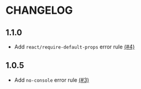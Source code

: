 # CHANGELOG

## 1.1.0

- Add `react/require-default-props` error rule [(#4)](https://github.com/PocketDerm/eslint-config-curology/pull/4)

## 1.0.5

- Add `no-console` error rule [(#3)](https://github.com/PocketDerm/eslint-config-curology/pull/3)
